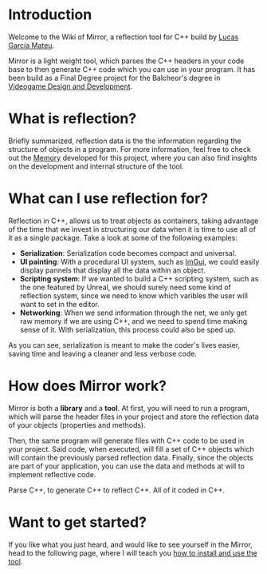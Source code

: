 # Introduction

Welcome to the Wiki of Mirror, a reflection tool for C++ build by [Lucas García Mateu](https://github.com/Skyway666).

Mirror is a light weight tool, which parses the C++ headers in your code base to then generate C++ code which you can use in your program. It has been build as a Final Degree project for the Balcheor's degree in [Videogame Design and Development](https://www.citm.upc.edu/ing/estudis/graus-videojocs/).

# What is reflection?

Briefly summarized, reflection data is the the information regarding the structure of objects in a program. For more information, feel free to check out the [Memory](https://drive.google.com/file/d/1o4Awh5tqd6IOLrl5_n9FtD0Ba6mU4gCz/view?usp=sharing) developed for this project, where you can also find insights on the development and internal structure of the tool.

# What can I use reflection for?

Reflection in C++, allows us to treat objects as containers, taking advantage of the time that we invest in structuring our data when it is time to use all of it as a single package. Take a look at some of the following examples:

- **Serialization**: Serialization code becomes compact and universal.
- **UI painting**: With a procedural UI system, such as [ImGui](https://github.com/ocornut/imgui), we could easily display pannels that display all the data within an object.
- **Scripting system**: If we wanted to build a C++ scripting system, such as the one featured by Unreal, we should surely need some kind of reflection system, since we need to know which varibles the user will want to set in the editor.
- **Networking**: When we send information through the net, we only get raw memory if we are using C++, and we need to spend time making sense of it. With serialization, this process could also be sped up.

As you can see, serialization is meant to make the coder's lives easier, saving time and leaving a cleaner and less verbose code.

# How does Mirror work?

Mirror is both a **library** and a **tool**. At first, you will need to run a program, which will parse the header files in your project and store the reflection data of your objects (properties and methods). 

Then, the same program will generate files with C++ code to be used in your project. Said code, when executed, will fill a set of C++ objects which will contain the previously parsed reflection data. Finally, since the objects are part of your application, you can use the data and methods at will to implement reflective code.

Parse C++, to generate C++ to reflect C++. All of it coded in C++.

# Want to get started?

If you like what you just heard, and would like to see yourself in the Mirror, head to the following page, where I will teach you [how to install and use the tool](https://github.com/Skyway666/TFG-investigation/wiki/Tool-usage).



